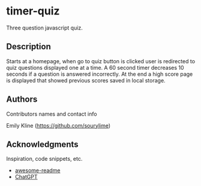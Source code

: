 # timer-quiz

Three question javascript quiz. 

## Description

Starts at a homepage, when go to quiz button is clicked user is redirected to quiz questions displayed one at a time. A 60 second timer decreases 10 seconds if a question is answered incorrectly. At the end a high score page is displayed that showed previous scores saved in local storage.

## Authors

Contributors names and contact info

Emily Kline
(https://github.com/sourylime)


## Acknowledgments

Inspiration, code snippets, etc.
* [awesome-readme](https://github.com/matiassingers/awesome-readme)
* [ChatGPT](https://chat.openai.com/)